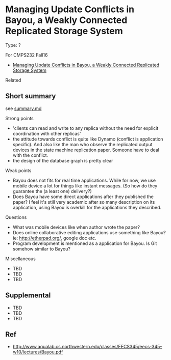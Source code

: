 # Managing Update Conflicts in Bayou, a Weakly Connected Replicated Storage System

Type: ?

For CMPS232 Fall16

- [Managing Update Conflicts in Bayou, a Weakly Connected Replicated Storage System](http://zoo.cs.yale.edu/classes/cs422/2013/bib/terry95managing.pdf)

Related


## Short summary

see [summary.md](summary.md)

Strong points

- 'clients can read and write to any replica without the need for explicit coordination with other replicas'
- the attitude towards conflict is quite like Dynamo (conflict is application specific). And also like the man who observe the replicated output devices in the state machine replication paper. Someone have to deal with
the conflict.
- the design of the database graph is pretty clear

Weak points

- Bayou does not fits for real time applications. While for now, we use mobile device a lot for things like instant messages. (So how do they guarantee the (a least one) delivery?)
- Does Bayou have some direct applications after they published the paper? I feel it's still very
academic after so many description on its application, using Bayou is overkill for the applications they described.

Questions

- What was mobile devices like when author wrote the paper?
- Does online collaborative editing applications use something like Bayou? ie: http://etherpad.org/, google doc etc.
- Program development is mentioned as a application for Bayou. Is Git somehow similar to Bayou?


Miscellaneous

- TBD
- TBD
- TBD

## Supplemental

- TBD
- TBD
- TBD

## Ref

- http://www.aqualab.cs.northwestern.edu/classes/EECS345/eecs-345-w10/lectures/Bayou.pdf
